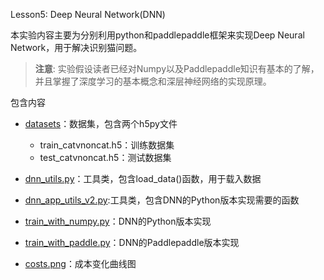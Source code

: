Lesson5: Deep Neural Network(DNN)

本实验内容主要为分别利用python和paddlepaddle框架来实现Deep Neural Network，用于解决识别猫问题。

>**注意**: 实验假设读者已经对Numpy以及Paddlepaddle知识有基本的了解，并且掌握了深度学习的基本概念和深层神经网络的实现原理。


包含内容

* [datasets](datasets)：数据集，包含两个h5py文件
	* train_catvnoncat.h5：训练数据集
	* test_catvnoncat.h5：测试数据集

* [dnn_utils.py](lr_utils.py)：工具类，包含load_data()函数，用于载入数据

* [dnn_app_utils_v2.py](dnn_app_utils_v2.py):工具类，包含DNN的Python版本实现需要的函数

* [train_with_numpy.py](train_with_numpy.py)：DNN的Python版本实现

* [train_with_paddle.py](train_with_paddle.py)：DNN的Paddlepaddle版本实现

* [costs.png](costs.png)：成本变化曲线图
